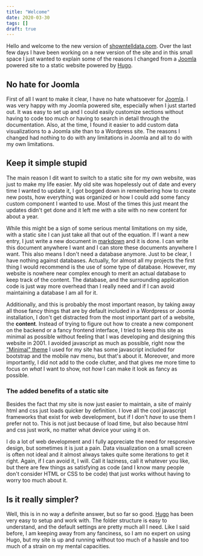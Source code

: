 ```yaml
---
title: "Welcome"
date: 2020-03-30
tags: []
draft: true
---
```

Hello and welcome to the new version of [showntelldata.com](https://www.showntelldata.com). Over the last few days I have been working on a new version of the site and in this small space I just wanted to explain some of the reasons I changed from a [Joomla](https://www.joomla.org) powered site to a static website powered by [Hugo](https://gohugo.io).

## No hate for Joomla
First of all I want to make it clear, I have no hate whatsoever for [Joomla](https://www.joomla.org). I was very happy with my Joomla powered site, especially when I just started out. It was easy to set up and I could easily customize sections without having to code too much or having to search in detail through the documentation. Also, at the time, I found it easier to add custom data visualizations to a Joomla site than to a Wordpress site. The reasons I changed had nothing to do with any limitations in Joomla and all to do with my own limitations.

## Keep it simple stupid
The main reason I dit want to switch to a static site for my own website, was just to make my life easier. My old site was hopelessly out of date and every time I wanted to update it, I got bogged down in remembering how to create new posts, how everything was organized or how I could add some fancy custom component I wanted to use. Most of the times this just meant the updates didn't get done and it left me with a site with no new content for about a year.

While this might be a sign of some serious mental limitations on my side, with a static site I can just take all that out of the equation. If I want a new entry, I just write a new document in [markdown](https://www.markdownguide.org/) and it is done. I can write this document anywhere I want and I can store these documents anywhere I want.  This also means I don't need a database anymore. Just to be clear, I have nothing against databases. Actually, for almost all my projects the first thing I would recommend is the use of some type of database. However, my website is nowhere near complex enough to merit an actual database to keep track of the content. The database, and the surrounding application code is just way more overhead than I really need and if I can avoid maintaining a database I am all for it.

Additionally, and this is probably the most important reason, by taking away all those fancy things that are by default included in a Wordpress or Joomla installation, I don't get distracted from the most important part of a website, the **content**. Instead of trying to figure out how to create a new component on the backend or a fancy frontend interface, I tried to keep this site as minimal as possible without feeling that I was developing and designing this website in 2001. I avoided javascript as much as possible, right now the ["Minimal" theme](https://github.com/calintat/minimal/) I used for my site has some javascript included for bootstrap and the mobile nav menu, but that's about it. Moreover, and more importantly, I did not add to the code clutter, and that gives me more time to focus on *what* I want to show, not *how* I can make it look as fancy as possible.

### The added benefits of a static site
Besides the fact that my site is now just easier to maintain, a site of mainly html and css just loads quicker by definition. I love all the cool javascript frameworks that exist for web development, but if I don't *have* to use them I prefer not to. This is not just because of load time, but also because html and css just work, no matter what device your using it on. 

I do a lot of web development and I fully appreciate the need for responsive design, but sometimes it is just a pain. Data visualization on a small screen is often not ideal and it almost always takes quite some iterations to get it right. Again, if I can avoid it, I will. Call it laziness, call it whatever you like, but there are few things as satisfying as code (and I know many people don't consider HTML or CSS to be code) that just works without having to worry too much about it.

## Is it really simpler?
Well, this is in no way a definite answer, but so far so good. [Hugo](https://gohugo.io) has been very easy to setup and work with. The folder structure is easy to understand, and the default settings are pretty much all I need. Like I said before, I am keeping away from any fanciness, so I am no expert on using Hugo, but my site is up and running without too much of a hassle and too much of a strain on my mental capacities.